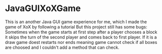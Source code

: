 # JavaGUIXoXGame
This is an another Java GUI game experience for me, which I made the game of XoX by following a tutorial
But this project still has some bugs:
  Sometimes when the game starts at first step after a player chooses a block it skips the turn of the second player and comes back to first player.
  If it is a draw game doest restarts nor ends meaning game cannot check if all boxes are choosed and I couldn't add a method that can check.
